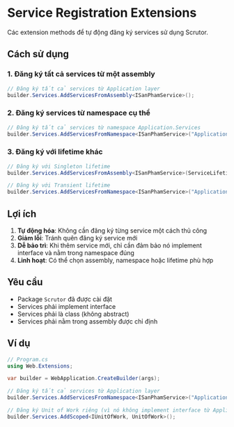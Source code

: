 # Service Registration Extensions

Các extension methods để tự động đăng ký services sử dụng Scrutor.

## Cách sử dụng

### 1. Đăng ký tất cả services từ một assembly
```csharp
// Đăng ký tất cả services từ Application layer
builder.Services.AddServicesFromAssembly<ISanPhamService>();
```

### 2. Đăng ký services từ namespace cụ thể
```csharp
// Đăng ký tất cả services từ namespace Application.Services
builder.Services.AddServicesFromNamespace<ISanPhamService>("Application.Services");
```

### 3. Đăng ký với lifetime khác
```csharp
// Đăng ký với Singleton lifetime
builder.Services.AddServicesFromAssembly<ISanPhamService>(ServiceLifetime.Singleton);

// Đăng ký với Transient lifetime
builder.Services.AddServicesFromNamespace<ISanPhamService>("Application.Services", ServiceLifetime.Transient);
```

## Lợi ích

1. **Tự động hóa**: Không cần đăng ký từng service một cách thủ công
2. **Giảm lỗi**: Tránh quên đăng ký service mới
3. **Dễ bảo trì**: Khi thêm service mới, chỉ cần đảm bảo nó implement interface và nằm trong namespace đúng
4. **Linh hoạt**: Có thể chọn assembly, namespace hoặc lifetime phù hợp

## Yêu cầu

- Package `Scrutor` đã được cài đặt
- Services phải implement interface
- Services phải là class (không abstract)
- Services phải nằm trong assembly được chỉ định

## Ví dụ

```csharp
// Program.cs
using Web.Extensions;

var builder = WebApplication.CreateBuilder(args);

// Đăng ký tất cả services từ Application layer
builder.Services.AddServicesFromNamespace<ISanPhamService>("Application.Services");

// Đăng ký Unit of Work riêng (vì nó không implement interface từ Application.Interfaces)
builder.Services.AddScoped<IUnitOfWork, UnitOfWork>();
``` 